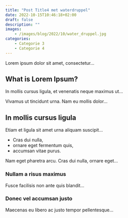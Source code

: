 ```yaml
---
title: "Post Title4 met waterdruppel"
date: 2022-10-15T10:46:18+02:00
draft: false
description: ""
images:
    - /images/blog/2022/10/water_druppel.jpg
categories:
    - Categorie 3
    - Categorie 4
---
```


Lorem ipsum dolor sit amet, consectetur...

## What is Lorem Ipsum?
In mollis cursus ligula, et venenatis neque maximus ut...

Vivamus ut tincidunt urna. Nam eu mollis dolor...

<!--more-->

## In mollis cursus ligula
Etiam et ligula sit amet urna aliquam suscipit...

- Cras dui nulla,
- ornare eget fermentum quis, 
- accumsan vitae purus.

Nam eget pharetra arcu. Cras dui nulla, ornare eget...

### Nullam a risus maximus
Fusce facilisis non ante quis blandit...

### Donec vel accumsan justo
Maecenas eu libero ac justo tempor pellentesque...